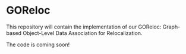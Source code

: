 # GOReloc
This repository will contain the implementation of our GOReloc: Graph-based Object-Level Data Association for Relocalization.

The code is coming soon!
